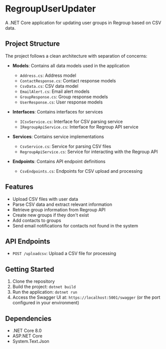 # RegroupUserUpdater

A .NET Core application for updating user groups in Regroup based on CSV data.

## Project Structure

The project follows a clean architecture with separation of concerns:

- **Models**: Contains all data models used in the application
  - `Address.cs`: Address model
  - `ContactResponse.cs`: Contact response models
  - `CsvData.cs`: CSV data model
  - `EmailAlert.cs`: Email alert models
  - `GroupResponse.cs`: Group response models
  - `UserResponse.cs`: User response models

- **Interfaces**: Contains interfaces for services
  - `ICsvService.cs`: Interface for CSV parsing service
  - `IRegroupApiService.cs`: Interface for Regroup API service

- **Services**: Contains service implementations
  - `CsvService.cs`: Service for parsing CSV files
  - `RegroupApiService.cs`: Service for interacting with the Regroup API

- **Endpoints**: Contains API endpoint definitions
  - `CsvEndpoints.cs`: Endpoints for CSV upload and processing

## Features

- Upload CSV files with user data
- Parse CSV data and extract relevant information
- Retrieve group information from Regroup API
- Create new groups if they don't exist
- Add contacts to groups
- Send email notifications for contacts not found in the system

## API Endpoints

- `POST /uploadcsv`: Upload a CSV file for processing

## Getting Started

1. Clone the repository
2. Build the project: `dotnet build`
3. Run the application: `dotnet run`
4. Access the Swagger UI at: `https://localhost:5001/swagger` (or the port configured in your environment)

## Dependencies

- .NET Core 8.0
- ASP.NET Core
- System.Text.Json 